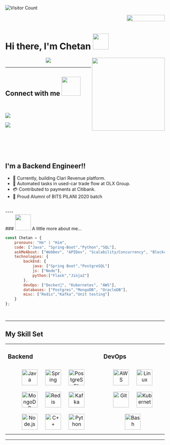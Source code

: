 ![Visitor Count](https://komarev.com/ghpvc/?username=lolCod3r&label=PROFILE+VIEWS&color=blueviolet)
<div style="text-align: right">
<img src="https://jojoee.jojoee.com/api/utcnow?refresh" width="120" height="20">
</div>

# Hi there, I'm Chetan <img src="https://media.giphy.com/media/12oufCB0MyZ1Go/giphy.gif" width="50">
<img align='right' src="https://media.giphy.com/media/M9gbBd9nbDrOTu1Mqx/giphy.gif" width="230">

<p align="center">
<img src="https://readme-typing-svg.herokuapp.com?font=monospace&color=00ffd2&size=25&center=true&vCenter=true&lines=A+Passionate+Learner!;Open+Source+Contributor">
</p>

----
## Connect with me <img src="https://media.giphy.com/media/LnQjpWaON8nhr21vNW/giphy.gif" width="60">
<br>

<a href="https://www.linkedin.com/in/che10arora/"><img src="https://img.shields.io/badge/LinkedIn-0077B5?style=for-the-badge&logo=linkedin&logoColor=white"></a>

<a href="mailto:chetan.arora97@gmail.com"><img src="https://img.shields.io/badge/Gmail-D14836?style=for-the-badge&logo=gmail&logoColor=white"></a>

<br><br>
----

## I'm a Backend Engineer!!

- 🌱 Currently, building Clari Revenue platform.
- 🚙 Automated tasks in used-car trade flow at OLX Group.
- 💳 Contributed to payments at Citibank.
- 👯 Proud Alumni of BITS PILANI 2020 batch
<br>
----
<br>
<!-- - 🥅  -->
### <img src="https://media.giphy.com/media/VgCDAzcKvsR6OM0uWg/giphy.gif" width="50"> A little more about me...  

```javascript
const Chetan = {
    pronouns: "He" | "Him",
    code: ["Java", "Spring-Boot","Python","SQL"],
    askMeAbout: ["WebDev", "APIDev", "Scalability/Concurrency", "Blockchain"],
    technologies: {
        backEnd: {
            java: ["Spring Boot","PostgreSQL"]
            js: ["Node"],
            python:["Flask","Jinja2"]
        },
        devOps: ["Docker🐳", "Kubernetes", "AWS"],
        databases: ["Postgres","MongoDB", "OracleDB"],
        misc: ["Redis","Kafka","Unit testing"]
    }
};
```
<br>

----
## My Skill Set  
<table><tr>  

<td valign="top" width="60%">

### Backend  
<div align="center"> 
<img style="margin: 10px" src="https://profilinator.rishav.dev/skills-assets/java-original-wordmark.svg" alt="Java" height="50" />
<img style="margin: 10px" src="https://profilinator.rishav.dev/skills-assets/springio-icon.svg" alt="Spring" height="50" />
<img style="margin: 10px" src="https://profilinator.rishav.dev/skills-assets/postgresql-original-wordmark.svg" alt="PostgreSQL" height="50" />
<img style="margin: 10px" src="https://profilinator.rishav.dev/skills-assets/mongodb-original-wordmark.svg" alt="MongoDB" height="50" />  
<img style="margin: 10px" src="https://profilinator.rishav.dev/skills-assets/redis-original-wordmark.svg" alt="Redis" height="50" />
<img style="margin: 10px" src="https://profilinator.rishav.dev/skills-assets/apache_kafka-icon.svg" alt="Kafka" height="50" />


<img style="margin: 10px" src="https://profilinator.rishav.dev/skills-assets/nodejs-original-wordmark.svg" alt="Node.js" height="50" />  
<img style="margin: 10px" src="https://profilinator.rishav.dev/skills-assets/cplusplus-original.svg" alt="C++" height="50" />
<img style="margin: 10px" src="https://profilinator.rishav.dev/skills-assets/python-original.svg" alt="Python" height="50" /> 

</td><td valign="top" width="40%">

### DevOps  
<div align="center">  
<img style="margin: 10px" src="https://profilinator.rishav.dev/skills-assets/amazonwebservices-original-wordmark.svg" alt="AWS" height="50" />  
<img style="margin: 10px" src="https://profilinator.rishav.dev/skills-assets/linux-original.svg" alt="Linux" height="50" />  
<img style="margin: 10px" src="https://profilinator.rishav.dev/skills-assets/git-scm-icon.svg" alt="Git" height="50" />  
<img style="margin: 10px" src="https://profilinator.rishav.dev/skills-assets/kubernetes-icon.svg" alt="Kubernetes" height="50" />  
<img style="margin: 10px" src="https://profilinator.rishav.dev/skills-assets/gnu_bash-icon.svg" alt="Bash" height="50" />  
</div>

</td></tr></table>  


<!-- 
<br>
<br>

----

<br> -->
<!-- 
<!-- ## 📕 Latest Blog Posts -->
<!-- BLOG-POST-LIST:START -->
<!-- - [How Secure is Blockchain!](https://dev.to/envoy_/how-secure-is-blockchain-4lhm) -->
<!-- - [Blockchain Key Terms](https://dev.to/envoy_/blockchain-key-terms-m57) -->
<!-- - [What’s The Blockchain?](https://dev.to/envoy_/whats-the-blockchain-4kik) -->
<!-- - [Blockchain App Developer Roadmap ✨✨✨](https://dev.to/envoy_/blockchain-app-developer-roadmap-31p5) -->
<!-- - [Jina - Cloud-Native Neural Search Framework for Any Kind of Data](https://dev.to/envoy_/jina-cloud-native-neural-search-framework-for-any-kind-of-data-56hh) -->
<!-- BLOG-POST-LIST:END -->

<!-- 
<br>
<br>

----

<br> -->


<!-- ## 📊 Weekly Development Breakdown -->

<!--START_SECTION:waka-->
<!-- ```text
No Activity tracked this Week
``` -->
<!--END_SECTION:waka-->

<!-- <br> -->
<!-- <br> -->

----

<!-- <br> -->

<!--  ## Github Stats-->

<!-- <br> -->

<!-- ![Envoy-VC's GitHub stats](https://readme-stats-envoy-vc.vercel.app/api?username=envoy-vc&show_icons=true&theme=dark)
 -->
<!-- <br>

----

<br> -->

<!-- [![Top Languages](https://readme-stats-envoy-vc.vercel.app/api/top-langs/?username=envoy-vc&layout=compact)](https://github.com/Envoy-VC/Envoy-VC)
 -->
<!-- <br>
<br>

----

<br> -->


<!-- <details> -->
<!--   <summary>⚡ Recent GitHub Activity</summary> -->
<!--   
<!--START_SECTION:activity-->
<!-- 1. ❗️ Opened issue [#176](https://github.com/yaronzz/Tidal-Media-Downloader-PRO/issues/176) in [yaronzz/Tidal-Media-Downloader-PRO](https://github.com/yaronzz/Tidal-Media-Downloader-PRO) -->
<!-- 2. 💪 Opened PR [#7](https://github.com/lonewolf1084/hello/pull/7) in [lonewolf1084/hello](https://github.com/lonewolf1084/hello) -->
<!-- 3. 💪 Opened PR [#6](https://github.com/lonewolf1084/hello/pull/6) in [lonewolf1084/hello](https://github.com/lonewolf1084/hello) -->
<!-- 4. 💪 Opened PR [#5](https://github.com/lonewolf1084/hello/pull/5) in [lonewolf1084/hello](https://github.com/lonewolf1084/hello) -->
<!--END_SECTION:activity-->

  
<!-- </details> -->

<!-- <br>
<br>

----

<br> -->

<!-- <img src="https://i.ibb.co/0MZzJ2d/download.png" border="0"> -->
